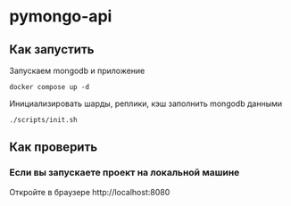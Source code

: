 # pymongo-api

## Как запустить

Запускаем mongodb и приложение

```shell
docker compose up -d
```

Инициализировать шарды, реплики, кэш заполнить mongodb данными

```shell
./scripts/init.sh
```

## Как проверить

### Если вы запускаете проект на локальной машине

Откройте в браузере http://localhost:8080
